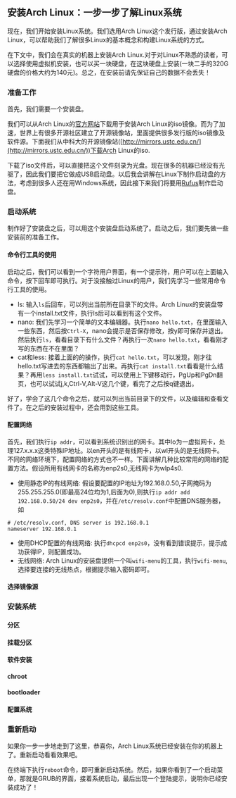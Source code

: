 ## 安装Arch Linux：一步一步了解Linux系统

现在，我们开始安装Linux系统。我们选用Arch Linux这个发行版，通过安装Arch Linux，可以帮助我们了解很多Linux的基本概念和构建Linux系统的方式。

在下文中，我们会在真实的机器上安装Arch Linux.对于对Linux不熟悉的读者，可以选择使用虚拟机安装，也可以买一块硬盘，在这块硬盘上安装(一块二手的320G硬盘的价格大约为140元)。总之，在安装前请先保证自己的数据不会丢失！

### 准备工作
首先，我们需要一个安装盘。

我们可以从Arch Linux的[官方网站](https://www.archlinux.org/)下载用于安装Arch Linux的iso镜像。而为了加速，世界上有很多开源社区建立了开源镜像站，里面提供很多发行版的iso镜像及软件源。下面我们从中科大的开源镜像站([http://mirrors.ustc.edu.cn/](http://mirrors.ustc.edu.cn/))下载Arch Linux的iso.

下载了iso文件后，可以直接把这个文件刻录为光盘。现在很多的机器已经没有光驱了，因此我们要把它做成USB启动盘。以后我会讲解在Linux下制作启动盘的方法，考虑到很多人还在用Windows系统，因此接下来我们将要用[Rufus](https://rufus.akeo.ie/)制作启动盘。



### 启动系统
制作好了安装盘之后，可以用这个安装盘启动系统了。启动之后，我们要先做一些安装前的准备工作。

#### 命令行工具的使用
启动之后，我们可以看到一个字符用户界面，有一个提示符，用户可以在上面输入命令，按下回车即可执行。对于没接触过Linux的用户，我们先学习一些常用命令行工具的使用。

* ls: 输入`ls`后回车，可以列出当前所在目录下的文件。Arch Linux的安装盘带有一个install.txt文件，执行ls后可以看到有这个文件。
* nano: 我们先学习一个简单的文本编辑器。执行`nano hello.txt`，在里面输入一些东西，然后按`Ctrl-X`，nano会提示是否保存修改，按y即可保存并退出。然后执行`ls`，看看目录下有什么文件？再执行一次`nano hello.txt`，看看刚才写的东西在不在里面？
* cat和less: 接着上面的的操作，执行`cat hello.txt`，可以发现，刚才往hello.txt写进去的东西都输出了出来。再执行`cat install.txt`看看是什么结果？再用`less install.txt`试试，可以使用上下键移动行，PgUp和PgDn翻页，也可以试试j,k,Ctrl-V,Alt-V这几个键，看完了之后按q键退出。

好了，学会了这几个命令之后，就可以列出当前目录下的文件，以及编辑和查看文件了。在之后的安装过程中，还会用到这些工具。

#### 配置网络
首先，我们执行`ip addr`，可以看到系统识别出的网卡。其中lo为一虚拟网卡，处理127.x.x.x这类特殊IP地址。以en开头的是有线网卡，以wl开头的是无线网卡。不同的网络环境下，配置网络的方式也不一样。下面讲解几种比较常用的网络的配置方法。假设所用有线网卡的名称为enp2s0,无线网卡为wlp4s0.

* 使用静态IP的有线网络: 假设要配置的IP地址为192.168.0.50,子网掩码为255.255.255.0(即最高24位均为1,后面为0),则执行`ip addr add 192.168.0.50/24 dev enp2s0`，并在`/etc/resolv.conf`中配置DNS服务器，如
```
# /etc/resolv.conf, DNS server is 192.168.0.1
nameserver 192.168.0.1
```
* 使用DHCP配置的有线网络: 执行`dhcpcd enp2s0`，没有看到错误提示，提示成功获得IP，则配置成功。
* 无线网络: Arch Linux的安装盘提供一个叫`wifi-menu`的工具，执行`wifi-menu`,选择要连接的无线热点，根据提示输入密码即可。

#### 选择镜像源

### 安装系统

#### 分区

#### 挂载分区

#### 软件安装

#### chroot

#### bootloader

#### 配置系统

### 重新启动
如果你一步一步地走到了这里，恭喜你，Arch Linux系统已经安装在你的机器上了。重新启动看看效果吧。

在终端下执行`reboot`命令，即可重新启动系统。然后，如果你看到了一个启动菜单，那就是GRUB的界面，接着系统启动，最后出现一个登陆提示，说明你已经安装成功了！
